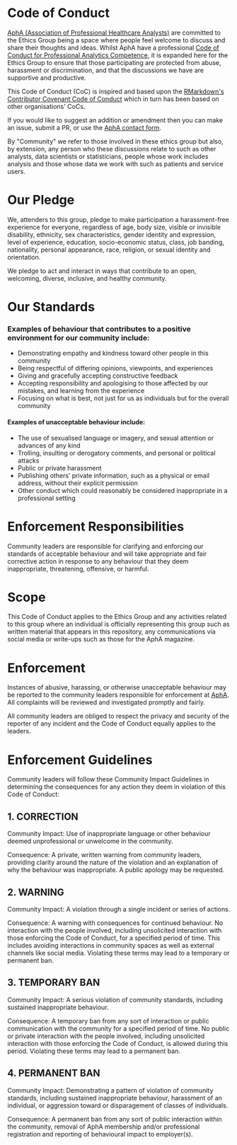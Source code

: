 # Code of Conduct

[AphA (Association of Professional Healthcare Analysts)](https://www.aphanalysts.org/) are committed to the Ethics Group being a space where people feel welcome to discuss and share their thoughts and ideas. Whilst AphA have a professional [Code of Conduct for Professional Analytics Competence](https://www.aphanalysts.org/code-of-conduct/), it is expanded here for the Ethics Group to ensure that those participating are protected from abuse, harassment or discrimination, and that the discussions we have are supportive and productive.

This Code of Conduct (CoC) is inspired and based upon the [RMarkdown's Contributor Covenant Code of Conduct](https://rmarkdown.rstudio.com/docs/CODE_OF_CONDUCT.html) which in turn has been based on other organisations' CoCs. 

If you would like to suggest an addition or amendment then you can make an issue, submit a PR, or use the [AphA contact form](https://www.aphanalysts.org/contact-apha/).

By "Community" we refer to those involved in these ethics group but also, by extension, any person who these discussions relate to such as other analysts, data scientists or statisticians, people whose work includes analysis and those whose data we work with such as patients and service users.

# Our Pledge

We, attenders to this group, pledge to make participation a harassment-free experience for everyone, regardless of age, body size, visible or invisible disability, ethnicity, sex characteristics, gender identity and expression, level of experience, education, socio-economic status, class, job banding, nationality, personal appearance, race, religion, or sexual identity and orientation.

We pledge to act and interact in ways that contribute to an open, welcoming, diverse, inclusive, 
and healthy community.

# Our Standards

### Examples of behaviour that contributes to a positive environment for our community include:

* Demonstrating empathy and kindness toward other people in this community
* Being respectful of differing opinions, viewpoints, and experiences
* Giving and gracefully accepting constructive feedback
* Accepting responsibility and apologising to those affected by our mistakes, and learning from the experience
* Focusing on what is best, not just for us as individuals but for the overall community


#### Examples of unacceptable behaviour include:

* The use of sexualised language or imagery, and sexual attention or advances of any kind
* Trolling, insulting or derogatory comments, and personal or political attacks
* Public or private harassment
* Publishing others’ private information, such as a physical or email address, without their explicit permission
* Other conduct which could reasonably be considered inappropriate in a professional setting

# Enforcement Responsibilities

Community leaders are responsible for clarifying and enforcing our standards of acceptable behaviour and will take appropriate and fair corrective action in response to any behaviour that they deem inappropriate, threatening, offensive, or harmful.

# Scope

This Code of Conduct applies to the Ethics Group and any activities related to this group where an individual is officially representing this group such as written material that appears in this repository, any communications via social media or write-ups such as those for the AphA magazine.

# Enforcement

Instances of abusive, harassing, or otherwise unacceptable behaviour may be reported to the community leaders responsible for enforcement at [AphA](https://www.aphanalysts.org/contact-apha/). All complaints will be reviewed and investigated promptly and fairly.

All community leaders are obliged to respect the privacy and security of the reporter of any incident and the Code of Conduct equally applies to the leaders.

# Enforcement Guidelines

Community leaders will follow these Community Impact Guidelines in determining the consequences for any action they deem in violation of this Code of Conduct:

## 1. CORRECTION

Community Impact: Use of inappropriate language or other behaviour deemed unprofessional or unwelcome in the community.

Consequence: A private, written warning from community leaders, providing clarity around the nature of the violation and an explanation of why the behaviour was inappropriate. A public apology may be requested. 

## 2. WARNING

Community Impact: A violation through a single incident or series of actions.

Consequence: A warning with consequences for continued behaviour. No interaction with the people involved, including unsolicited interaction with those enforcing the Code of Conduct, for a specified period of time. This includes avoiding interactions in community spaces as well as external channels like social media. Violating these terms may lead to a temporary or permanent ban.

## 3. TEMPORARY BAN

Community Impact: A serious violation of community standards, including sustained inappropriate behaviour.

Consequence: A temporary ban from any sort of interaction or public communication with the community for a specified period of time. No public or private interaction with the people involved, including unsolicited interaction with those enforcing the Code of Conduct, is allowed during this period. Violating these terms may lead to a permanent ban.

## 4. PERMANENT BAN

Community Impact: Demonstrating a pattern of violation of community standards, including sustained inappropriate behaviour, harassment of an individual, or aggression toward or disparagement of classes of individuals.

Consequence: A permanent ban from any sort of public interaction within the community, removal of AphA membership and/or professional registration and reporting of behavioural impact to employer(s). 

